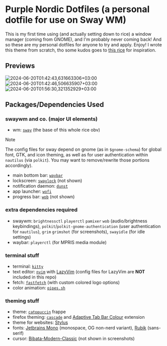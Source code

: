 # Purple Nordic Dotfiles (a personal dotfile for use on Sway WM)
This is my first time using (and actually setting down to rice) a window manager (coming from GNOME), and I'm probably never coming back!
And so these are my personal dotfiles for anyone to try and apply. Enjoy!
I wrote this theme from scratch, tho some kudos goes to [this rice](https://github.com/rubyowo/dotfiles) for inspiration.

## Previews
![2024-06-20T01:42:43,631663306+03:00](https://github.com/eeelbrens/purple-nordic-dotfiles/assets/130598002/3eeaaab1-d388-4d5e-94c5-399e4064a5d3)
![2024-06-20T01:42:46,506635907+03:00](https://github.com/eeelbrens/purple-nordic-dotfiles/assets/130598002/7ab5b5c2-8442-4eb3-81cb-428376333e89)
![2024-06-20T01:56:30,321352929+03:00](https://github.com/eeelbrens/purple-nordic-dotfiles/assets/130598002/6f0fa8e5-1e2b-4fab-a819-1f1360b89764)

## Packages/Dependencies Used
### swaywm and co. (major UI elements)
- wm: [`sway`](https://github.com/swaywm/sway) (the base of this whole rice obv)    
> [!NOTE]
> The config files for sway depend on gnome (as in `$gnome-schema`) for global font, GTK, and icon theming, as well as for user authentication within `nautilus` (via `polkit`). You may want to remove/rewrite those portions accordingly).
- main bottom bar: [`waybar`](https://github.com/Alexays/Waybar)
- lockscreen: [`swaylock`](https://github.com/swaywm/swaylock) (not shown)
- notification daemon: [`dunst`](https://github.com/dunst-project/dunst)
- app launcher: [`wofi`](https://sr.ht/~scoopta/wofi/)
- progress bar: [`wob`](https://github.com/francma/wob) (not shown)

### extra dependencies required
- swaywm: `brightnessctl` `playerctl` `pamixer` `wob` (audio/brightness keybindings), `polkit`/`polkit-gnome-authentication` (user authentication for `nautilus`), `grim` `grimshot` (for screenshots), `swayidle` (for idle settings)
- waybar: `playerctl` (for MPRIS media module)

### terminal stuff
- terminal: [`kitty`](https://github.com/kovidgoyal/kitty)
- text editor: [`nvim`](https://github.com/neovim/neovim) with [LazyVim](https://github.com/LazyVim/LazyVim) (config files for LazyVim are **NOT** included in this repo)
- fetch: [`fastfetch`](https://github.com/fastfetch-cli/fastfetch) (with custom colored logo options)
- color animation: [`pipes.sh`](https://github.com/pipeseroni/pipes.sh)

### theming stuff
- theme: [`catppuccin`](https://github.com/catppuccin/catppuccin) frappe
- firefox theming: [`cascade`](https://github.com/cascadefox/cascade) and [Adaptive Tab Bar Colour](https://github.com/easonwong-de/Adaptive-Tab-Bar-Colour) extension
- theme for websites: [Stylus](https://addons.mozilla.org/en-US/firefox/addon/styl-us/)
- fonts: [Jetbrains Mono](https://github.com/JetBrains/JetBrainsMono) (monospace, OG non-nerd variant), [Rubik](https://fonts.google.com/specimen/Rubik) (sans-serif)
- cursor: [Bibata-Modern-Classic](https://www.bibata.live/) (not shown in screenshots)
